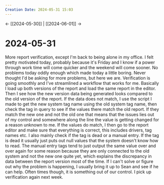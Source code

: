 ```yaml
---
Creation Date: 2024-05-31 15:03
---
```


<- [[2024-05-30]] | [[2024-06-01]]  ->

# 2024-05-31
More report verification, except I'm back to being alone in my office. I felt pretty motivated today, probably because it's Friday and I know if a power through work time will come quicker and the weekend will come sooner. No problems today oddly enough which made today a little boring. Never thought I'd be asking for more problems, but here we are. Verification is going smoothly and I've streamlined a workflow that works for me. Basically I load up both versions of the report and load the same report in the editor. Then I see how the new version data being generated looks compared to the old version of the report. If the data does not match, I use the script I made to get the new system tag name using the old system tag name, then check the tag in query to see if the values there match the old report. If they match the new one and not the old one that means that the issues lies out of my control and somewhere along the line the value is getting changed for a reason unknown to me. If the values do match, I then go to the report editor and make sure that everything is correct, this includes drivers, tag names etc. I also mainly check if the tag is dead or a manual entry. If the tag is dead it usually just puts out null values that the system doesn't know how to read. The manual entry tags tend to just output the same value over and over again for some reason because they are only connected to the old system and not the new one quite yet, which explains the discrepancy in data between the report version most of the time. If I can't solve or figure out why the problem is happening, I usually bring it up to Sean and see if he can help. Often times though, it is something out of our control. I pick up verification again next week.